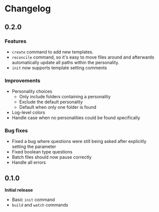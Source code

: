 # Changelog

## 0.2.0

### Features

* `create` command to add new templates.
* `reconcile` command, so it's easy to move files around and afterwards automatically update all paths within the personality.
* `init` now supports template setting comments

### Improvements

* Personality choices
  * Only include folders containing a personality
  * Exclude the default personality
  * Default when only one folder is found
* Log-level colors
* Handle case when no personalities could be found specifically

### Bug fixes

* Fixed a bug where questions were still being asked after explicitly setting the parameter
* Fixed boolean type questions
* Batch files should now pause correctly
* Handle all errors

## 0.1.0
__Initial release__

* Basic `init` command
* `build` and `watch` commands